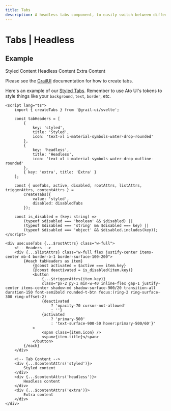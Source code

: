 ```yaml
---
title: Tabs
description: A headless tabs component, to easily switch between different views.
---
```


<script>
    import { TabsList, Tab } from '$lib/components';

	const tabHeaders = [
		{
			key: 'styled',
			title: 'Styled',
			icon: 'text-xl i-material-symbols-water-drop-rounded'
		},
		{
			key: 'headless',
			title: 'Headless',
			icon: 'text-xl i-material-symbols-water-drop-outline-rounded'
		},
		{ key: 'extra', title: 'Extra' }
	];
</script>

# Tabs | Headless

## Example

<Usage>
	<!-- <div class="surface-500 w-full p-2 rounded-container"> -->
	<TabsList activeTab="styled" {tabHeaders}>
		<Tab key="styled">Styled Content</Tab>
		<Tab key="headless">Headless Content</Tab>
		<Tab key="extra">Extra Content</Tab>
	</TabsList>
	<!-- </div> -->
</Usage>

Please see the [GrailUI](https://grail-ui.vercel.app/svelte/tabs) documentation for how to create tabs. 

Here's an example of our [Styled Tabs](https://github.com/bennymi/ato-ui/blob/main/src/lib/components/tabs). Remember to use Ato UI's tokens to style things like your `background`, `text`, `border`, etc.

```svelte showCode=true
<script lang="ts">
	import { createTabs } from '@grail-ui/svelte';
	
    const tabHeaders = [
		{
			key: 'styled',
			title: 'Styled',
			icon: 'text-xl i-material-symbols-water-drop-rounded'
		},
		{
			key: 'headless',
			title: 'Headless',
			icon: 'text-xl i-material-symbols-water-drop-outline-rounded'
		},
		{ key: 'extra', title: 'Extra' }
	];

	const { useTabs, active, disabled, rootAttrs, listAttrs, triggerAttrs, contentAttrs } =
		createTabs({
			value: 'styled',
			disabled: disabledTabs
		});

	const is_disabled = (key: string) =>
		(typeof $disabled === 'boolean' && $disabled) ||
		(typeof $disabled === 'string' && $disabled === key) ||
		(typeof $disabled === 'object' && $disabled.includes(key));
</script>

<div use:useTabs {...$rootAttrs} class="w-full">
    <!-- Headers -->
	<div {...$listAttrs} class="w-full flex justify-center items-center mb-4 border-b-1 border-surface-100-200">
		{#each tabHeaders as item}
			{@const activated = $active === item.key}
			{@const deactivated = is_disabled(item.key)}
			<button
				{...$triggerAttrs(item.key)}
				class="px-2 py-1 min-w-40 inline-flex gap-1 justify-center items-center shadow-md shadow-surface-900/20 transition-all duration-150 font-semibold rounded-t-btn focus:(ring-2 ring-surface-300 ring-offset-2) 
                {deactivated
					? 'opacity-70 cursor-not-allowed'
					: ''} 
                {activated 
                    ? 'primary-500' 
                    : 'text-surface-900-50 hover:primary-500/60'}"
			>
				<span class={item.icon} />
				<span>{item.title}</span>
			</button>
		{/each}
	</div>
	
    <!-- Tab Content -->
    <div {...$contentAttrs('styled')}>
        Styled content
    </div>
    <div {...$contentAttrs('headless')}>
        Headless content
    </div>
    <div {...$contentAttrs('extra')}>
        Extra content
    </div>
</div>
```